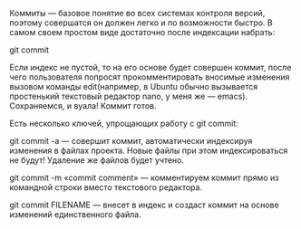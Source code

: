 Коммиты — базовое понятие во всех системах контроля версий, поэтому совершатся
он должен легко и по возможности быстро. В самом своем простом виде достаточно
после индексации набрать:

git commit

Если индекс не пустой, то на его основе будет совершен коммит, после чего
пользователя попросят прокомментировать вносимые изменения вызовом команды
edit(например, в Ubuntu обычно вызывается простенький текстовый редактор nano, у
меня же — emacs). Сохраняемся, и вуала! Коммит готов.

Есть несколько ключей, упрощающих работу с git commit:

git commit -a — совершит коммит, автоматически индексируя изменения в файлах
проекта. Новые файлы при этом индексироваться не будут! Удаление же файлов
будет учтено.


git commit -m «commit comment» — комментируем коммит прямо из командной строки
вместо текстового редактора.

git commit FILENAME — внесет в индекс и создаст коммит на основе изменений
единственного файла.
